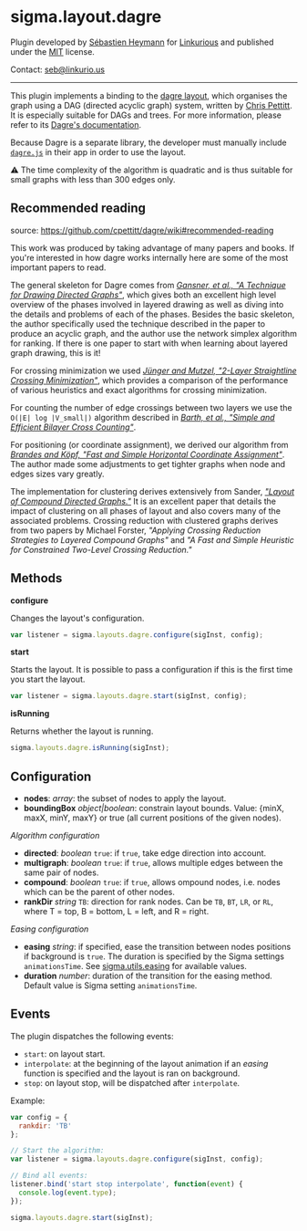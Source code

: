 sigma.layout.dagre
========================

Plugin developed by [Sébastien Heymann](https://github.com/sheymann) for [Linkurious](https://github.com/Linkurious) and published under the [MIT](LICENSE) license.

Contact: seb@linkurio.us

---

This plugin implements a binding to the [dagre layout](https://github.com/cpettitt/dagre), which organises the graph using a DAG (directed acyclic graph) system, written by [Chris Pettitt](https://www.linkedin.com/in/chrismpettitt). It is especially suitable for DAGs and trees. For more information, please refer to its [Dagre's documentation](https://github.com/cpettitt/dagre/wiki).

Because Dagre is a separate library, the developer must manually include [`dagre.js`](https://github.com/cpettitt/dagre/releases) in their app in order to use the layout.

:warning: The time complexity of the algorithm is quadratic and is thus suitable for small graphs with less than 300 edges only.

## Recommended reading

source: https://github.com/cpettitt/dagre/wiki#recommended-reading

This work was produced by taking advantage of many papers and books. If you're interested in how dagre works internally here are some of the most important papers to read.

The general skeleton for Dagre comes from [*Gansner, et al., "A Technique for Drawing Directed Graphs"*](http://www.graphviz.org/Documentation/TSE93.pdf), which gives both an excellent high level overview of the phases involved in layered drawing as well as diving into the details and problems of each of the phases. Besides the basic skeleton, the author specifically used the technique described in the paper to produce an acyclic graph, and the author use the network simplex algorithm for ranking. If there is one paper to start with when learning about layered graph drawing, this is it!

For crossing minimization we used [*Jünger and Mutzel, "2-Layer Straightline Crossing Minimization"*](http://www.researchgate.net/profile/Petra_Mutzel/publication/30508315_2-Layer_Straightline_Crossing_Minimization_Performance_of_Exact_and_Heuristic_Algorithms/links/09e4150eabaf4cc7bd000000.pdf), which provides a comparison of the performance of various heuristics and exact algorithms for crossing minimization.

For counting the number of edge crossings between two layers we use the `O(|E| log |V_small|)` algorithm described in [*Barth, et al., "Simple and Efficient Bilayer Cross Counting"*](http://jgaa.info/accepted/2004/BarthMutzelJuenger2004.8.2.pdf).

For positioning (or coordinate assignment), we derived our algorithm from [*Brandes and Köpf, "Fast and Simple Horizontal Coordinate Assignment"*](http://www.inf.uni-konstanz.de/algo/publications/bk-fshca-01.pdf). The author made some adjustments to get tighter graphs when node and edges sizes vary greatly.

The implementation for clustering derives extensively from Sander, [*"Layout of Compound Directed Graphs."*](http://scidok.sulb.uni-saarland.de/volltexte/2005/359/pdf/tr-A03-96.pdf) It is an excellent paper that details the impact of clustering on all phases of layout and also covers many of the associated problems. Crossing reduction with clustered graphs derives from two papers by Michael Forster, *"Applying Crossing Reduction Strategies to Layered Compound Graphs"* and *"A Fast and Simple Heuristic for Constrained Two-Level Crossing Reduction."*

## Methods

**configure**

Changes the layout's configuration.

```js
var listener = sigma.layouts.dagre.configure(sigInst, config);
```

**start**

Starts the layout. It is possible to pass a configuration if this is the first time you start the layout.

```js
var listener = sigma.layouts.dagre.start(sigInst, config);
```

**isRunning**

Returns whether the layout is running.

```js
sigma.layouts.dagre.isRunning(sigInst);
```

## Configuration

* **nodes**: *array*: the subset of nodes to apply the layout.
* **boundingBox** *object|boolean*: constrain layout bounds. Value: {minX, maxX, minY, maxY} or true (all current positions of the given nodes).

*Algorithm configuration*

* **directed**: *boolean* `true`: if `true`, take edge direction into account.
* **multigraph**: *boolean* `true`: if `true`, allows multiple edges between the same pair of nodes.
* **compound**: *boolean* `true`: if `true`, allows ompound nodes, i.e. nodes which can be the parent of other nodes.
* **rankDir** *string* `TB`: direction for rank nodes. Can be `TB`, `BT`, `LR`, or `RL`, where T = top, B = bottom, L = left, and R = right.

*Easing configuration*

* **easing** *string*: if specified, ease the transition between nodes positions if background is `true`. The duration is specified by the Sigma settings `animationsTime`. See [sigma.utils.easing](../../src/utils/sigma.utils.js#L723) for available values.
* **duration** *number*: duration of the transition for the easing method. Default value is Sigma setting `animationsTime`.

## Events

The plugin dispatches the following events:

- `start`: on layout start.
- `interpolate`: at the beginning of the layout animation if an *easing* function is specified and the layout is ran on background.
- `stop`: on layout stop, will be dispatched after `interpolate`.

Example:

```js
var config = {
  rankdir: 'TB'
};

// Start the algorithm:
var listener = sigma.layouts.dagre.configure(sigInst, config);

// Bind all events:
listener.bind('start stop interpolate', function(event) {
  console.log(event.type);
});

sigma.layouts.dagre.start(sigInst);
```
